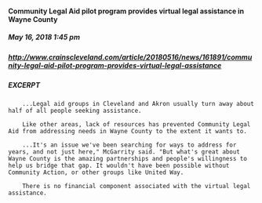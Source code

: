 #### Community Legal Aid pilot program provides virtual legal assistance in Wayne County
##### May 16, 2018 1:45 pm 
##### http://www.crainscleveland.com/article/20180516/news/161891/community-legal-aid-pilot-program-provides-virtual-legal-assistance

##### EXCERPT
        ...Legal aid groups in Cleveland and Akron usually turn away about half of all people seeking assistance.

        Like other areas, lack of resources has prevented Community Legal Aid from addressing needs in Wayne County to the extent it wants to.
        
        ...It's an issue we've been searching for ways to address for years, and not just here," McGarrity said. "But what's great about Wayne County is the amazing partnerships and people's willingness to help us bridge that gap. It wouldn't have been possible without Community Action, or other groups like United Way.

        There is no financial component associated with the virtual legal assistance.
